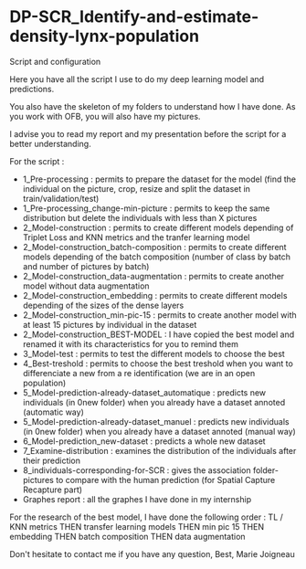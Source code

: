 # DP-SCR_Identify-and-estimate-density-lynx-population
Script and configuration


Here you have all the script I use to do my deep learning model and predictions.

You also have the skeleton of my folders to understand how I have done. 
As you work with OFB, you will also have my pictures.

I advise you to read my report and my presentation before the script for a better understanding.

For the script : 
- 1_Pre-processing : permits to prepare the dataset for the model (find the individual on the picture, crop, resize and split the dataset in train/validation/test)
- 1_Pre-processing_change-min-picture : permits to keep the same distribution but delete the individuals with less than X pictures
- 2_Model-construction : permits to create different models depending of Triplet Loss and KNN metrics and the tranfer learning model
- 2_Model-construction_batch-composition : permits to create different models depending of the batch composition (number of class by batch and number of pictures by batch)
- 2_Model-construction_data-augmentation : permits to create another model without data augmentation
- 2_Model-construction_embedding : permits to create different models depending of the sizes of the dense layers
- 2_Model-construction_min-pic-15 : permits to create another model with at least 15 pictures by individual in the dataset
- 2_Model-construction_BEST-MODEL : I have copied the best model and renamed it with its characteristics for you to remind them
- 3_Model-test : permits to test the different models to choose the best
- 4_Best-treshold : permits to choose the best treshold when you want to differenciate a new from a re identification (we are in an open population)
- 5_Model-prediction-already-dataset_automatique : predicts new individuals (in 0new folder) when you already have a dataset annoted (automatic way)
- 5_Model-prediction-already-dataset_manuel : predicts new individuals (in 0new folder) when you already have a dataset annoted (manual way)
- 6_Model-prediction_new-dataset : predicts a whole new dataset
- 7_Examine-distribution : examines the distribution of the individuals after their prediction
- 8_individuals-corresponding-for-SCR : gives the association folder-pictures to compare with the human prediction (for Spatial Capture Recapture part)
- Graphes report : all the graphes I have done in my internship

For the research of the best model, I have done the following order : 
TL / KNN metrics 
THEN transfer learning models 
THEN min pic 15 
THEN embedding
THEN batch composition
THEN data augmentation

Don't hesitate to contact me if you have any question,
Best,
Marie Joigneau